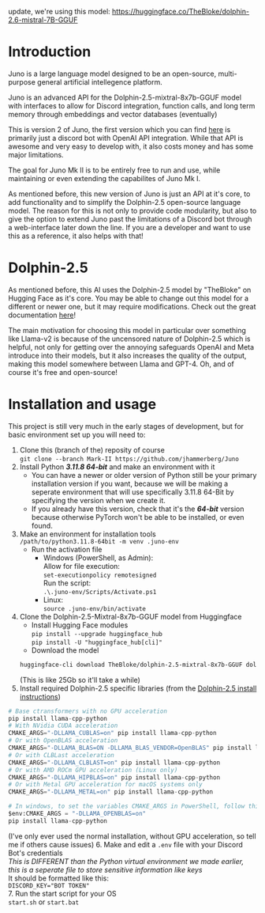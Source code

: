 update, we're using this model:
https://huggingface.co/TheBloke/dolphin-2.6-mistral-7B-GGUF

# Introduction
Juno is a large language model designed to be an open-source, multi-purpose general artificial intellegence platform.

Juno is an advanced API for the Dolphin-2.5-mixtral-8x7b-GGUF model with interfaces to allow for Discord integration, function calls, and long term memory through embeddings and vector databases (eventually)

This is version 2 of Juno, the first version which you can find [here](https://github.com/jhammerberg/Juno) is primarily just a discord bot with OpenAI API integration. While that API is awesome and very easy to develop with, it also costs money and has some major limitations.

The goal for Juno Mk II is to be entirely free to run and use, while maintaining or even extending the capabilites of Juno Mk I. 

As mentioned before, this new version of Juno is just an API at it's core, to add functionality and to simplify the Dolphin-2.5 open-source language model. The reason for this is not only to provide code modularity, but also to give the option to extend Juno past the limitations of a Discord bot through a web-interface later down the line. If you are a developer and want to use this as a reference, it also helps with that!

# Dolphin-2.5
As mentioned before, this AI uses the Dolphin-2.5 model by "TheBloke" on Hugging Face as it's core. You may be able to change out this model for a different or newer one, but it may require modifications. Check out the great documentation [here](https://huggingface.co/TheBloke/dolphin-2.5-mixtral-8x7b-GGUF)!

The main motivation for choosing this model in particular over something like Llama-v2 is because of the uncensored nature of Dolphin-2.5 which is helpful, not only for getting over the annoying safeguards OpenAI and Meta introduce into their models, but it also increases the quality of the output, making this model somewhere between Llama and GPT-4. Oh, and of course it's free and open-source!

# Installation and usage
This project is still very much in the early stages of development, but for basic environment set up you will need to:
1. Clone this (branch of the) reposity of course\
```git clone --branch Mark-II https://github.com/jhammerberg/Juno```
2. Install Python ***3.11.8 64-bit*** and make an environment with it
    - You can have a newer or older version of Python still be your primary installation version if you want, because we will be making a seperate environment that will use specifically 3.11.8 64-Bit by specifying the version when we create it.
    - If you already have this version, check that it's the ***64-bit*** version because otherwise PyTorch won't be able to be installed, or even found.
3. Make an environment for installation tools\
    ```/path/to/python3.11.8-64bit -m venv .juno-env```
    - Run the activation file
        - Windows (PowerShell, as Admin):\
        Allow for file execution:\
        ```set-executionpolicy remotesigned```\
        Run the script:\
        ```.\.juno-env/Scripts/Activate.ps1```
        - Linux:\
        ```source .juno-env/bin/activate```
4. Clone the Dolphin-2.5-Mixtral-8x7b-GGUF model from Huggingface 
    - Install Hugging Face modules\
    ```pip install --upgrade huggingface_hub```\
    ```pip install -U "huggingface_hub[cli]"```
    - Download the model
    ```bash
    huggingface-cli download TheBloke/dolphin-2.5-mixtral-8x7b-GGUF dolphin-2.5-mixtral-8x7b.Q4_K_M.gguf --local-dir . --local-dir-use-symlinks False
    ```
    (This is like 25Gb so it'll take a while)
5. Install required Dolphin-2.5 specific libraries
(from the [Dolphin-2.5 install instructions](https://huggingface.co/TheBloke/dolphin-2.5-mixtral-8x7b-GGUF#first-install-the-package))
```py
# Base ctransformers with no GPU acceleration
pip install llama-cpp-python
# With NVidia CUDA acceleration
CMAKE_ARGS="-DLLAMA_CUBLAS=on" pip install llama-cpp-python
# Or with OpenBLAS acceleration
CMAKE_ARGS="-DLLAMA_BLAS=ON -DLLAMA_BLAS_VENDOR=OpenBLAS" pip install llama-cpp-python
# Or with CLBLast acceleration
CMAKE_ARGS="-DLLAMA_CLBLAST=on" pip install llama-cpp-python
# Or with AMD ROCm GPU acceleration (Linux only)
CMAKE_ARGS="-DLLAMA_HIPBLAS=on" pip install llama-cpp-python
# Or with Metal GPU acceleration for macOS systems only
CMAKE_ARGS="-DLLAMA_METAL=on" pip install llama-cpp-python

# In windows, to set the variables CMAKE_ARGS in PowerShell, follow this format; eg for NVidia CUDA:
$env:CMAKE_ARGS = "-DLLAMA_OPENBLAS=on"
pip install llama-cpp-python
```
(I've only ever used the normal installation, without GPU acceleration, so tell me if others cause issues)
6. Make and edit a `.env` file with your Discord Bot's credentials\
*This is DIFFERENT than the Python virtual environment we made earlier, this is a seperate file to store sensitive information like keys*\
It should be formatted like this:\
`DISCORD_KEY="BOT TOKEN"`\
7. Run the start script for your OS\
`start.sh` or `start.bat`

